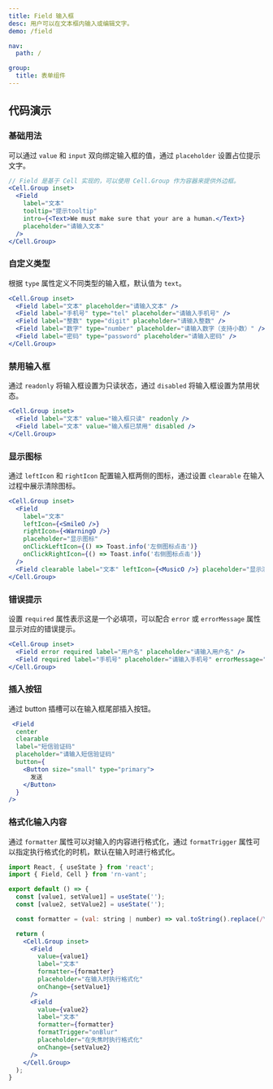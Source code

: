```yaml
---
title: Field 输入框
desc: 用户可以在文本框内输入或编辑文字。
demo: /field

nav:
  path: /

group:
  title: 表单组件
---
```


## 代码演示

### 基础用法

可以通过 `value` 和 `input` 双向绑定输入框的值，通过 `placeholder` 设置占位提示文字。

```jsx
// Field 是基于 Cell 实现的，可以使用 Cell.Group 作为容器来提供外边框。
<Cell.Group inset>
  <Field
    label="文本"
    tooltip="提示tooltip"
    intro={<Text>We must make sure that your are a human.</Text>}
    placeholder="请输入文本"
  />
</Cell.Group>
```

### 自定义类型

根据 `type` 属性定义不同类型的输入框，默认值为 `text`。

```jsx
<Cell.Group inset>
  <Field label="文本" placeholder="请输入文本" />
  <Field label="手机号" type="tel" placeholder="请输入手机号" />
  <Field label="整数" type="digit" placeholder="请输入整数" />
  <Field label="数字" type="number" placeholder="请输入数字（支持小数）" />
  <Field label="密码" type="password" placeholder="请输入密码" />
</Cell.Group>
```

### 禁用输入框

通过 `readonly` 将输入框设置为只读状态，通过 `disabled` 将输入框设置为禁用状态。

```jsx
<Cell.Group inset>
  <Field label="文本" value="输入框只读" readonly />
  <Field label="文本" value="输入框已禁用" disabled />
</Cell.Group>
```

### 显示图标

通过 `leftIcon` 和 `rightIcon` 配置输入框两侧的图标，通过设置 `clearable` 在输入过程中展示清除图标。

```jsx
<Cell.Group inset>
  <Field
    label="文本"
    leftIcon={<SmileO />}
    rightIcon={<WarningO />}
    placeholder="显示图标"
    onClickLeftIcon={() => Toast.info('左侧图标点击')}
    onClickRightIcon={() => Toast.info('右侧图标点击')}
  />
  <Field clearable label="文本" leftIcon={<MusicO />} placeholder="显示清除图标" />
</Cell.Group>
```

### 错误提示

设置 `required` 属性表示这是一个必填项，可以配合 `error` 或 `errorMessage` 属性显示对应的错误提示。

```jsx
<Cell.Group inset>
  <Field error required label="用户名" placeholder="请输入用户名" />
  <Field required label="手机号" placeholder="请输入手机号" errorMessage="手机号格式错误" />
</Cell.Group>
```

### 插入按钮

通过 button 插槽可以在输入框尾部插入按钮。

```jsx
 <Field
  center
  clearable
  label="短信验证码"
  placeholder="请输入短信验证码"
  button={
    <Button size="small" type="primary">
      发送
    </Button>
  }
/>
```

### 格式化输入内容

通过 `formatter` 属性可以对输入的内容进行格式化，通过 `formatTrigger` 属性可以指定执行格式化的时机，默认在输入时进行格式化。

```jsx
import React, { useState } from 'react';
import { Field, Cell } from 'rn-vant';

export default () => {
  const [value1, setValue1] = useState('');
  const [value2, setValue2] = useState('');

  const formatter = (val: string | number) => val.toString().replace(/\d/g, '');

  return (
    <Cell.Group inset>
      <Field
        value={value1}
        label="文本"
        formatter={formatter}
        placeholder="在输入时执行格式化"
        onChange={setValue1}
      />
      <Field
        value={value2}
        label="文本"
        formatter={formatter}
        formatTrigger="onBlur"
        placeholder="在失焦时执行格式化"
        onChange={setValue2}
      />
    </Cell.Group>
  );
}
```

